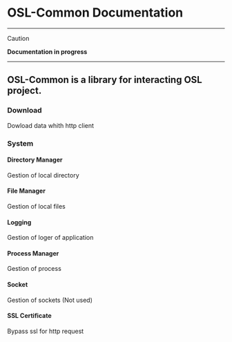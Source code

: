# **OSL-Common** Documentation

---

> [!CAUTION] 
> **Documentation in progress** 

---

## **OSL-Common** is a library for interacting OSL project.

### Download

Dowload data whith http client


### System

#### Directory Manager

Gestion of local directory

#### File Manager

Gestion of local files

#### Logging

Gestion of loger of application

#### Process Manager

Gestion of process

#### Socket

Gestion of sockets
(Not used)

#### SSL Certificate

Bypass ssl for http request